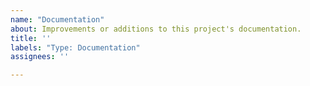 ```yaml
---
name: "Documentation"
about: Improvements or additions to this project's documentation.
title: ''
labels: "Type: Documentation"
assignees: ''

---
```

